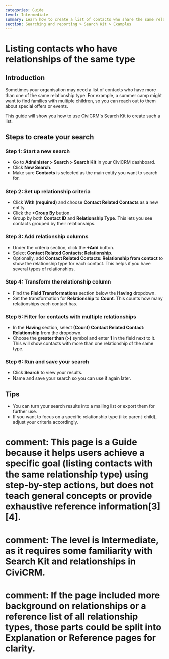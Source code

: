 ```yaml
---
categories: Guide
level: Intermediate
summary: Learn how to create a list of contacts who share the same relationship type in CiviCRM using Search Kit, ideal for non-profit staff wanting to identify families or groups with multiple connections.
section: Searching and reporting > Search Kit > Examples
---
```


# Listing contacts who have relationships of the same type

## Introduction

Sometimes your organisation may need a list of contacts who have more than one of the same relationship type. For example, a summer camp might want to find families with multiple children, so you can reach out to them about special offers or events.

This guide will show you how to use CiviCRM's Search Kit to create such a list.

## Steps to create your search

### Step 1: Start a new search

- Go to **Administer > Search > Search Kit** in your CiviCRM dashboard.
- Click **New Search**.
- Make sure **Contacts** is selected as the main entity you want to search for.

### Step 2: Set up relationship criteria

- Click **With (required)** and choose **Contact Related Contacts** as a new entity.
- Click the **+Group By** button.
- Group by both **Contact ID** and **Relationship Type**. This lets you see contacts grouped by their relationships.

### Step 3: Add relationship columns

- Under the criteria section, click the **+Add** button.
- Select **Contact Related Contacts: Relationship**.
- Optionally, add **Contact Related Contacts: Relationship from contact** to show the relationship type for each contact. This helps if you have several types of relationships.

### Step 4: Transform the relationship column

- Find the **Field Transformations** section below the **Having** dropdown.
- Set the transformation for **Relationship** to **Count**. This counts how many relationships each contact has.

### Step 5: Filter for contacts with multiple relationships

- In the **Having** section, select **(Count) Contact Related Contact: Relationship** from the dropdown.
- Choose the **greater than (>)** symbol and enter **1** in the field next to it. This will show contacts with more than one relationship of the same type.

### Step 6: Run and save your search

- Click **Search** to view your results.
- Name and save your search so you can use it again later.

## Tips

- You can turn your search results into a mailing list or export them for further use.
- If you want to focus on a specific relationship type (like parent-child), adjust your criteria accordingly.

# comment: This page is a Guide because it helps users achieve a specific goal (listing contacts with the same relationship type) using step-by-step actions, but does not teach general concepts or provide exhaustive reference information[3][4].
# comment: The level is Intermediate, as it requires some familiarity with Search Kit and relationships in CiviCRM.
# comment: If the page included more background on relationships or a reference list of all relationship types, those parts could be split into Explanation or Reference pages for clarity.